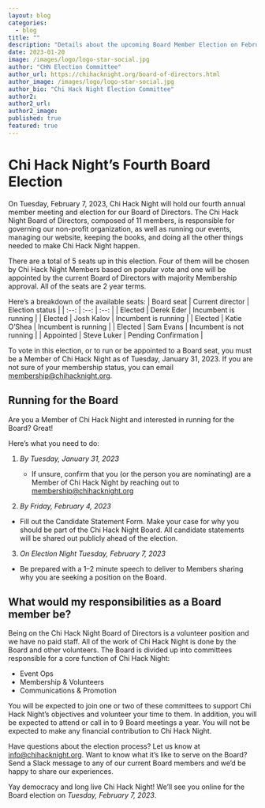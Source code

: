 ```yaml
---
layout: blog
categories: 
  - blog
title: ""
description: "Details about the upcoming Board Member Election on February 7, 2023. Info about who is seeking reelection and how members can run for the board is detailed within."
date: 2023-01-20
image: /images/logo/logo-star-social.jpg
author: "CHN Election Committee"
author_url: https://chihacknight.org/board-of-directors.html
author_image: /images/logo/logo-star-social.jpg
author_bio: "Chi Hack Night Election Committee"
author2: 
author2_url:
author2_image: 
published: true
featured: true
---
```


# Chi Hack Night’s Fourth Board Election

On Tuesday, February 7, 2023, Chi Hack Night will hold our fourth annual member meeting and election for our Board of Directors. The Chi Hack Night Board of Directors, composed of 11 members, is responsible for governing our non-profit organization, as well as running our events, managing our website, keeping the books, and doing all the other things needed to make Chi Hack Night happen.

There are a total of 5 seats up in this election. Four of them will be chosen by Chi Hack Night Members based on popular vote and one will be appointed by the current Board of Directors with majority Membership approval. All of the seats are 2 year terms.

Here’s a breakdown of the available seats:
| Board seat | Current director | Election status |
|    :--:    |     :--:         |       :--:      |
| Elected    |     Derek Eder   | Incumbent is running | 
| Elected    |     Josh Kalov   | Incumbent is running | 
| Elected    |     Katie O’Shea   | Incumbent is running | 
| Elected    |     Sam Evans  | Incumbent is not running | 
| Appointed    |   Steve Luker  | Pending Confirmation | 


To vote in this election, or to run or be appointed to a Board seat, you must be a Member of Chi Hack Night as of Tuesday, January 31, 2023. If you are not sure of your membership status, you can email [membership@chihacknight.org](mailto:membership@chihacknight.org).

## Running for the Board

Are you a Member of Chi Hack Night and interested in running for the Board? Great! 

Here’s what you need to do:
 1. *By Tuesday, January 31, 2023*
    - If unsure, confirm that you (or the person you are nominating) are a Member of Chi Hack Night by reaching out to [membership@chihacknight.org](mailto:membership@chihacknight.org)

2. *By Friday, February 4, 2023*
 - Fill out the Candidate Statement Form. Make your case for why you should be part of the Chi Hack Night Board. All candidate statements will be shared out publicly ahead of the election.

3. *On Election Night Tuesday, February 7, 2023*
 - Be prepared with a 1–2 minute speech to deliver to Members sharing why you are seeking a position on the Board.

## What would my responsibilities as a Board member be?

Being on the Chi Hack Night Board of Directors is a volunteer position and we have no paid staff. All of the work of Chi Hack Night is done by the Board and other volunteers. The Board is divided up into committees responsible for a core function of Chi Hack Night:
- Event Ops 
- Membership & Volunteers
- Communications & Promotion


You will be expected to join one or two of these committees to support Chi Hack Night’s objectives and volunteer your time to them. In addition, you will be expected to attend or call in to 9 Board meetings a year. You will not be expected to make any financial contribution to Chi Hack Night.

Have questions about the election process? Let us know at info@chihacknight.org. Want to know what it’s like to serve on the Board? Send a Slack message to any of our current Board members and we’d be happy to share our experiences.

Yay democracy and long live Chi Hack Night! We’ll see you online for the Board election on *Tuesday, February 7, 2023*.
